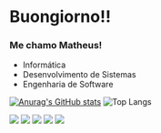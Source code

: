 <h1>Buongiorno!!</h1>
<h3>Me chamo Matheus!</h3>
<div>
  <ul>
    <li>Informática</li>
    <li>Desenvolvimento de Sistemas</li>
    <li>Engenharia de Software</li>
  </ul>
</div>

[![Anurag's GitHub stats](https://github-readme-stats.vercel.app/api?username=matholiveiraa&show_icons=true&theme=shadow_red)](https://github.com/anuraghazra/github-readme-stats)
![Top Langs](https://github-readme-stats.vercel.app/api/top-langs/?username=matholiveiraa&layout=compact&show_icons=true&theme=shadow_red)

<div>
  <a href="https://www.youtube.com/channel/UCicXXi85MXvyKv_WLUooQ1Q" target="_blank"><img src="https://img.shields.io/badge/YouTube-FF0000?style=for-the-badge&logo=youtube&logoColor=white" target="_blank"></a>
  <a href="https://www.instagram.com/_matheusoli999/" target="_blank"><img src="https://img.shields.io/badge/Instagram-E4405F?style=for-the-badge&logo=instagram&logoColor=white" target=_"blank"></a>
  <a href="https://discord.com/users/795355339645648916" target="_blank"><img src="https://img.shields.io/badge/Discord-%235865F2.svg?style=for-the-badge&logo=discord&logoColor=white" target=_"blank"></a>
  <a href="mailto:contatooliveiraamatheus@gmail.com" target="_blank"><img src="https://img.shields.io/badge/Gmail-D14836?style=for-the-badge&logo=gmail&logoColor=white" target=_"blank"></a>
  <a href="www.linkedin.com/in/matheus-alves-oliveira-853b32325" target="_blank"><img src="https://img.shields.io/badge/linkedin-%230077B5.svg?style=for-the-badge&logo=linkedin&logoColor=white" target=_"blank"></a>
  
  
  
</div>
